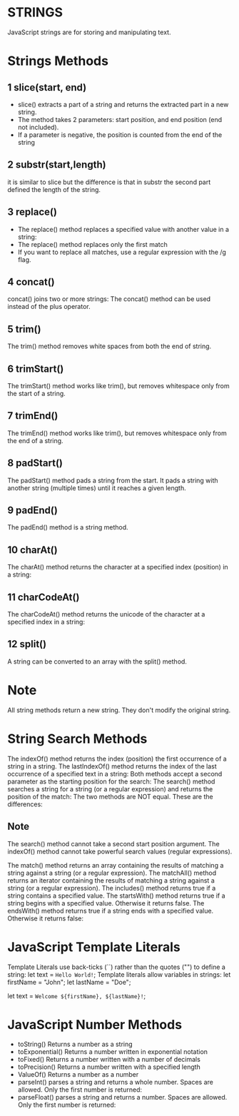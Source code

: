 # STRINGS
JavaScript strings are for storing and manipulating text.

# Strings Methods

## 1 slice(start, end)
- slice() extracts a part of a string and returns the extracted part in a new string.
- The method takes 2 parameters: start position, and end position (end not included).
- If a parameter is negative, the position is counted from the end of the string

## 2 substr(start,length)
it is similar to slice but the difference is that in substr the second part defined the length of the string.

## 3 replace()
- The replace() method replaces a specified value with another value in a string:
- The replace() method replaces only the first match
- If you want to replace all matches, use a regular expression with the /g flag.

## 4 concat()
concat() joins two or more strings:
The concat() method can be used instead of the plus operator. 

## 5 trim()
The trim() method removes white spaces from both the end of string. 

## 6 trimStart()
The trimStart() method works like trim(), but removes whitespace only from the start of a string.

## 7 trimEnd()
The trimEnd() method works like trim(), but removes whitespace only from the end of a string.

## 8 padStart()
The padStart() method pads a string from the start.
It pads a string with another string (multiple times) until it reaches a given length.

## 9 padEnd()
The padEnd() method is a string method.

## 10 charAt()
The charAt() method returns the character at a specified index (position) in a string:

## 11 charCodeAt()
The charCodeAt() method returns the unicode of the character at a specified index in a string:

## 12 split()
A string can be converted to an array with the split() method.

# Note
All string methods return a new string. They don't modify the original string.

# String Search Methods

The indexOf() method returns the index (position) the first occurrence of a string in a string.
The lastIndexOf() method returns the index of the last occurrence of a specified text in a string:
Both methods accept a second parameter as the starting position for the search:
The search() method searches a string for a string (or a regular expression) and returns the position of the match:
The two methods are NOT equal. These are the differences:
## Note
The search() method cannot take a second start position argument.
The indexOf() method cannot take powerful search values (regular expressions).

The match() method returns an array containing the results of matching a string against a string (or a regular expression).
The matchAll() method returns an iterator containing the results of matching a string against a string (or a regular expression).
The includes() method returns true if a string contains a specified value.
The startsWith() method returns true if a string begins with a specified value. Otherwise it returns false.
The endsWith() method returns true if a string ends with a specified value. Otherwise it returns false:

# JavaScript Template Literals
Template Literals use back-ticks (``) rather than the quotes ("") to define a string:
let text = `Hello World!`;
Template literals allow variables in strings:
let firstName = "John";
let lastName = "Doe";

let text = `Welcome ${firstName}, ${lastName}!`;


# JavaScript Number Methods
- toString()	Returns a number as a string
- toExponential()	Returns a number written in exponential notation
- toFixed()	Returns a number written with a number of decimals
- toPrecision()	Returns a number written with a specified length
- ValueOf()	Returns a number as a number
- parseInt() parses a string and returns a whole number. Spaces are allowed. Only the first number is returned:
- parseFloat() parses a string and returns a number. Spaces are allowed. Only the first number is returned: